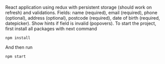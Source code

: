 React application using redux with persistent storage (should work on refresh) and validations. Fields: name (required), email (required), phone (optional), address (optional), postcode (required), date of birth (required, datepicker). Show hints if field is invalid (popovers).
To start the project, first install all packages with next command

    npm install
    
And then run 

    npm start
    
